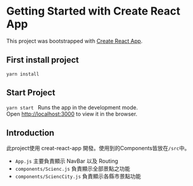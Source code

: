 # Getting Started with Create React App

This project was bootstrapped with [Create React App](https://github.com/facebook/create-react-app).

## First install project
` yarn install `

## Start Project 
` yarn start  `
Runs the app in the development mode.\
Open [http://localhost:3000](http://localhost:3000) to view it in the browser.

## Introduction
此project使用 creat-react-app 開發。使用到的Components皆放在`/src`中。
* `App.js` 主要負責顯示 NavBar 以及 Routing 
* `components/Scienc.js` 負責顯示全部景點之功能
* `components/SciencCity.js` 負責顯示各縣市景點功能
